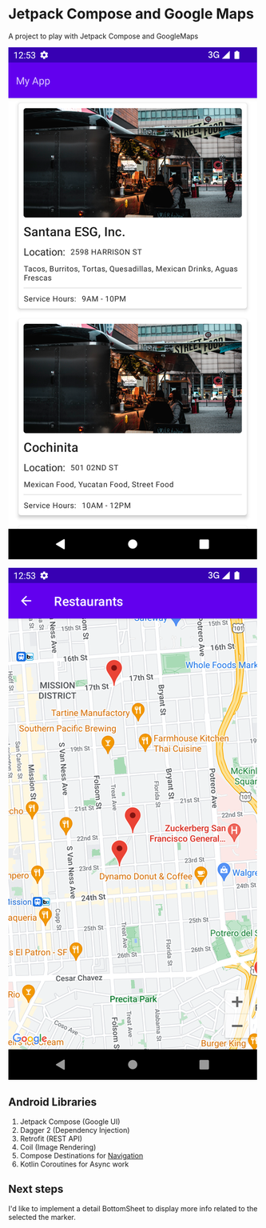 # Jetpack Compose and Google Maps
A project to play with Jetpack Compose and GoogleMaps

![alt text](screenshots/Screenshot_1659401811.png "Main Screen")

![alt text](screenshots/Screenshot_1659401822.png "Detail Screen")

## Android Libraries
1. Jetpack Compose (Google UI)
2. Dagger 2 (Dependency Injection)
3. Retrofit (REST API)
4. Coil (Image Rendering)
5. Compose Destinations for [Navigation](https://github.com/raamcosta/compose-destinations)
6. Kotlin Coroutines for Async work

## Next steps
I'd like to implement a detail BottomSheet to display more info related to the selected the marker. 



